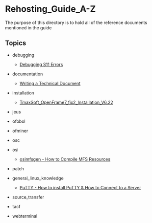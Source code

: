 # Rehosting_Guide_A-Z
The purpose of this directory is to hold all of the reference documents mentioned in the guide


## Topics

- debugging

	- [Debugging S11 Errors](./debugging/debugging/Debugging.md "Debugging S11 Errors")

- documentation

	- [Writing a Technical Document](./documentation/Writing_a_Technical_Document.md "Tips on writing a formal technical document")

- installation 

	- [TmaxSoft_OpenFrame7_fix2_Installation_V6.22](./installation/TmaxSoft_OpenFrame7_fix2_Installation_V6.22.md "Installation Guide")

- jeus
- ofobol
- ofminer
- osc
- osi

	- [osimfsgen - How to Compile MFS Resources](./osi/osimfsgen/How_to_compile_MFS_resources.md "How to Compile MFS Resources")

- patch
- general_linux_knowledge

	- [PuTTY - How to install PuTTY & How to Connect to a Server](./general_linux_knowledge/PuTTY/Connecting_To_A_Server_With_PuTTY.md "Install and Connect to Server")

- source_transfer
- tacf
- webterminal